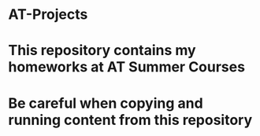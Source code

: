 # AT-Projects
# This repository contains my homeworks at AT Summer Courses
# Be careful when copying and running content from this repository
